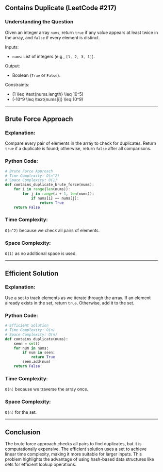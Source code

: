 ## Contains Duplicate (LeetCode #217)

### Understanding the Question
Given an integer array `nums`, return `true` if any value appears at least twice in the array, and `false` if every element is distinct.

Inputs:
- `nums`: List of integers (e.g., `[1, 2, 3, 1]`).

Output:
- Boolean (`True` or `False`).

Constraints:
- \(1 \leq \text{nums.length} \leq 10^5\)
- \(-10^9 \leq \text{nums[i]} \leq 10^9\)

---

## Brute Force Approach

### Explanation:
Compare every pair of elements in the array to check for duplicates. Return `true` if a duplicate is found; otherwise, return `false` after all comparisons.

### Python Code:
```python
# Brute Force Approach
# Time Complexity: O(n^2)
# Space Complexity: O(1)
def contains_duplicate_brute_force(nums):
    for i in range(len(nums)):
        for j in range(i + 1, len(nums)):
            if nums[i] == nums[j]:
                return True
    return False
```

### Time Complexity:
`O(n^2)` because we check all pairs of elements.

### Space Complexity:
`O(1)` as no additional space is used.

---

## Efficient Solution

### Explanation:
Use a set to track elements as we iterate through the array. If an element already exists in the set, return `true`. Otherwise, add it to the set.

### Python Code:
```python
# Efficient Solution
# Time Complexity: O(n)
# Space Complexity: O(n)
def contains_duplicate(nums):
    seen = set()
    for num in nums:
        if num in seen:
            return True
        seen.add(num)
    return False
```

### Time Complexity:
`O(n)` because we traverse the array once.

### Space Complexity:
`O(n)` for the set.

---

## Conclusion
The brute force approach checks all pairs to find duplicates, but it is computationally expensive. The efficient solution uses a set to achieve linear time complexity, making it more suitable for larger inputs. This problem highlights the advantage of using hash-based data structures like sets for efficient lookup operations.
